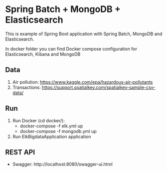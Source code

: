 # Spring Batch + MongoDB + Elasticsearch

This is example of Spring Boot application with Spring Batch, MongoDB and Elasticsearch.

In docker folder you can find Docker compose configuration for Elasticsearch, Kibana and MongoDB

## Data

1. Air pollution: https://www.kaggle.com/epa/hazardous-air-pollutants
2. Transactions: https://support.spatialkey.com/spatialkey-sample-csv-data/

## Run

1. Run Docker (cd docker/):
    * docker-compose -f elk.yml up
    * docker-compose -f mongodb.yml up
2. Run ElkBigdataApplication application

## REST API

* Swagger: http://localhost:8080/swagger-ui.html
